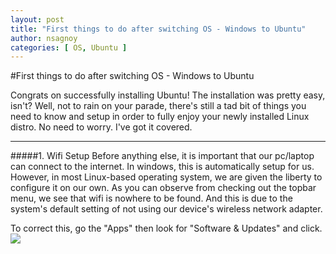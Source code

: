 ```yaml
---
layout: post
title: "First things to do after switching OS - Windows to Ubuntu"
author: nsagnoy
categories: [ OS, Ubuntu ]
---
```




#First things to do after switching OS - Windows to Ubuntu

Congrats on successfully installing Ubuntu! The installation was pretty easy, isn't? Well, not to rain on your parade, there's still a tad bit of things you need to know and setup in order to fully enjoy your newly installed Linux distro. No need to worry. I've got it covered.

------------

#####1. Wifi Setup
Before anything else, it is important that our pc/laptop can connect to the internet. In windows, this is automatically setup for us. However, in most Linux-based operating system, we are given the liberty to configure it on our own. As you can observe from checking out the topbar menu, we see that wifi is nowhere to be found. And this is due to the system's default setting of not using our device's wireless network adapter. 


To correct this, go the "Apps" then look for "Software & Updates" and click.
![](assests/images/1.png)
